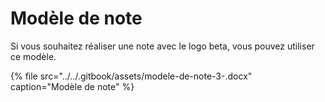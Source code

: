 # Modèle de note

Si vous souhaitez réaliser une note avec le logo beta, vous pouvez utiliser ce modèle.

{% file src="../../.gitbook/assets/modele-de-note-3-.docx" caption="Modèle de note" %}

